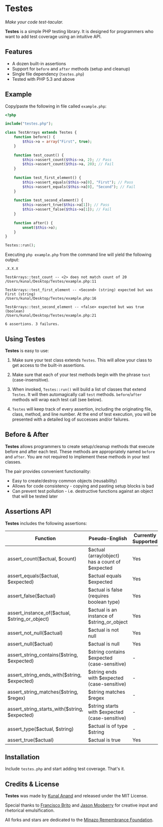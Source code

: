 # Testes

*Make your code test-tacular.*

**Testes** is a simple PHP testing library. It is designed for programmers who want to add test coverage using an intuitive API. 

## Features

- A dozen built-in assertions 
- Support for `before` and `after` methods (setup and cleanup)
- Single file dependency (`testes.php`)
- Tested with PHP 5.3 and above

## Example

Copy/paste the following in file called `example.php`:

```php
<?php

include("testes.php");

class TestArrays extends Testes {
    function before() {
        $this->a = array("First", true);
    }
    
    function test_count() {
        $this->assert_count($this->a, 2); // Pass
        $this->assert_count($this->a, 20); // Fail
    }
    
    function test_first_element() {
        $this->assert_equals($this->a[0], "First"); // Pass
        $this->assert_equals($this->a[0], "Second"); // Fail
    }
    
    function test_second_element() {
        $this->assert_true($this->a[1]); // Pass
        $this->assert_false($this->a[1]); // Fail
    }
    
    function after() {
        unset($this->a);
    }
}

Testes::run();
```

Executing `php example.php` from the command line will yield the following output:

	.X.X.X

	TestArrays::test_count -- <2> does not match count of 20
	/Users/kunal/Desktop/Testes/example.php:11

	TestArrays::test_first_element -- <Second> (string) expected but was First (string)
	/Users/kunal/Desktop/Testes/example.php:16
	
	TestArrays::test_second_element -- <false> expected but was true (boolean)
	/Users/kunal/Desktop/Testes/example.php:21
	
	6 assertions. 3 failures.


## Using Testes

**Testes** is easy to use:

1. Make sure your test class extends `Testes`. This will allow your class to get access to the built-in assertions. 

2. Make sure that each of your test methods begin with the phrase `test` (case-insensitive).

3. When invoked, `Testes::run()` will build a list of classes that extend `Testes`. It will then automagically call `test` methods. `before`/`after` methods will wrap each test call (see below).

4. `Testes` will keep track of every assertion, including the originating file, class, method, and line number. At the end of test execution, you will be presented with a detailed log of successes and/or failures.


## Before & After

**Testes** allows programmers to create setup/cleanup methods that execute before and after each test. These methods are appropriately named `before` and `after`. You are not required to implement these methods in your test classes. 

The pair provides convenient functionality:

- Easy to create/destroy common objects (reusability)
- Allows for code consistency - copying and pasting setup blocks is bad
- Can prevent test pollution - i.e. destructive functions against an object that will be tested later

## Assertions API

**Testes** includes the following assertions: 

Function     | Pseudo-English | Currently Supported
------------ | -------------- | -------------------
assert_count($actual, $count) | $actual (array/object) has a count of $expected | Yes
assert_equals($actual, $expected) | $actual equals $expected | Yes
assert_false($actual) | $actual is false (requires boolean type) | Yes
assert_instance_of($actual, $string_or_object) | $actual is an instance of $string_or_object | Yes
assert_not_null($actual) | $actual is not null | Yes
assert_null($actual) | $actual is null | Yes
assert_string_contains($string, $expected) | $string contains $expected (case-sensitive) | -
assert_string_ends_with($string, $expected) | $string ends with $expected (case-sensitive) | -
assert_string_matches($string, $regex) | $string matches $regex | -
assert_string_starts_with($string, $expected) | $string starts with $expected (case-sensitive) | -
assert_type($actual, $string) | $actual is of type $string | -
assert_true($actual) | $actual is true | Yes


## Installation

Include `testes.php` and start adding test coverage. That's it.

## Credits & License

**Testes** was made by [Kunal Anand](http://kunalanand.com) and released under the MIT License.

Special thanks to [Francisco Brito](http://nullisnull.blogspot.com) and [Jason Mooberry](http://jasonmooberry.com/) for creative input and rhetorical emulsification. 

All forks and stars are dedicated to the [Minazo Remembrance Foundation](http://knowyourmeme.com/memes/lolrus).